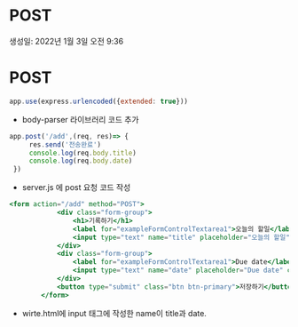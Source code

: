 # POST

생성일: 2022년 1월 3일 오전 9:36

# POST

```jsx
app.use(express.urlencoded({extended: true}))
```

- body-parser 라이브러리 코드 추가

```jsx
app.post('/add',(req, res)=> {
     res.send('전송완료')
     console.log(req.body.title)
     console.log(req.body.date)
 })
```

- server.js 에 post 요청 코드 작성

```jsx
<form action="/add" method="POST">
            <div class="form-group">
                <h1>기록하기</h1>
                <label for="exampleFormControlTextarea1">오늘의 할일</label>
                <input type="text" name="title" placeholder="오늘의 할일" class="form-control" id="exampleFormControlTextarea1" rows="3"></textarea>
            </div>
            <div class="form-group">
                <label for="exampleFormControlTextarea1">Due date</label>
                <input type="text" name="date" placeholder="Due date" class="form-control" id="exampleFormControlTextarea1" rows="3"></textarea>
            </div>
            <button type="submit" class="btn btn-primary">저장하기</button>
        </form>
```

- wirte.html에 input 태그에 작성한 name이 title과 date.